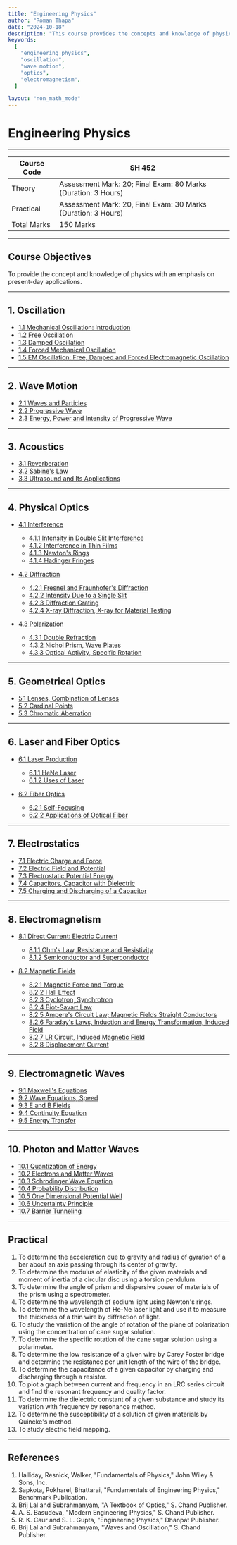 ```yaml
---
title: "Engineering Physics"
author: "Roman Thapa"
date: "2024-10-18"
description: "This course provides the concepts and knowledge of physics with an emphasis on present-day applications."
keywords:
  [
    "engineering physics",
    "oscillation",
    "wave motion",
    "optics",
    "electromagnetism",
  ]

layout: "non_math_mode"
---
```


# Engineering Physics

---

| Course Code | SH 452                                                        |
| ----------- | ------------------------------------------------------------- |
| Theory      | Assessment Mark: 20; Final Exam: 80 Marks (Duration: 3 Hours) |
| Practical   | Assessment Mark: 20, Final Exam: 30 Marks (Duration: 3 Hours) |
| Total Marks | 150 Marks                                                     |

---

## Course Objectives

To provide the concept and knowledge of physics with an emphasis on present-day applications.

---

## 1. Oscillation

- [1.1 Mechanical Oscillation: Introduction](/path/to/subtopic1/)
- [1.2 Free Oscillation](/path/to/subtopic2/)
- [1.3 Damped Oscillation](/path/to/subtopic3/)
- [1.4 Forced Mechanical Oscillation](/path/to/subtopic4/)
- [1.5 EM Oscillation: Free, Damped and Forced Electromagnetic Oscillation](/path/to/subtopic5/)

---

## 2. Wave Motion

- [2.1 Waves and Particles](/path/to/subtopic1/)
- [2.2 Progressive Wave](/path/to/subtopic2/)
- [2.3 Energy, Power and Intensity of Progressive Wave](/path/to/subtopic3/)

---

## 3. Acoustics

- [3.1 Reverberation](/path/to/subtopic1/)
- [3.2 Sabine's Law](/path/to/subtopic2/)
- [3.3 Ultrasound and Its Applications](/path/to/subtopic3/)

---

## 4. Physical Optics

- [4.1 Interference](/path/to/subtopic1/)

  - [4.1.1 Intensity in Double Slit Interference](/path/to/subtopic1_1/)
  - [4.1.2 Interference in Thin Films](/path/to/subtopic1_2/)
  - [4.1.3 Newton's Rings](/path/to/subtopic1_3/)
  - [4.1.4 Hadinger Fringes](/path/to/subtopic1_4/)

- [4.2 Diffraction](/path/to/subtopic2/)

  - [4.2.1 Fresnel and Fraunhofer's Diffraction](/path/to/subtopic2_1/)
  - [4.2.2 Intensity Due to a Single Slit](/path/to/subtopic2_2/)
  - [4.2.3 Diffraction Grating](/path/to/subtopic2_3/)
  - [4.2.4 X-ray Diffraction, X-ray for Material Testing](/path/to/subtopic2_4/)

- [4.3 Polarization](/path/to/subtopic3/)

  - [4.3.1 Double Refraction](/path/to/subtopic3_1/)
  - [4.3.2 Nichol Prism, Wave Plates](/path/to/subtopic3_2/)
  - [4.3.3 Optical Activity, Specific Rotation](/path/to/subtopic3_3/)

---

## 5. Geometrical Optics

- [5.1 Lenses, Combination of Lenses](/path/to/subtopic1/)
- [5.2 Cardinal Points](/path/to/subtopic2/)
- [5.3 Chromatic Aberration](/path/to/subtopic3/)

---

## 6. Laser and Fiber Optics

- [6.1 Laser Production](/path/to/subtopic1/)

  - [6.1.1 HeNe Laser](/path/to/subtopic1_1/)
  - [6.1.2 Uses of Laser](/path/to/subtopic1_2/)

- [6.2 Fiber Optics](/path/to/subtopic2/)

  - [6.2.1 Self-Focusing](/path/to/subtopic2_1/)
  - [6.2.2 Applications of Optical Fiber](/path/to/subtopic2_2/)

---

## 7. Electrostatics

- [7.1 Electric Charge and Force](/path/to/subtopic1/)
- [7.2 Electric Field and Potential](/path/to/subtopic2/)
- [7.3 Electrostatic Potential Energy](/path/to/subtopic3/)
- [7.4 Capacitors, Capacitor with Dielectric](/path/to/subtopic4/)
- [7.5 Charging and Discharging of a Capacitor](/path/to/subtopic5/)

---

## 8. Electromagnetism

- [8.1 Direct Current: Electric Current](/path/to/subtopic1/)

  - [8.1.1 Ohm's Law, Resistance and Resistivity](/path/to/subtopic1_1/)
  - [8.1.2 Semiconductor and Superconductor](/path/to/subtopic1_2/)

- [8.2 Magnetic Fields](/path/to/subtopic2/)

  - [8.2.1 Magnetic Force and Torque](/path/to/subtopic2_1/)
  - [8.2.2 Hall Effect](/path/to/subtopic2_2/)
  - [8.2.3 Cyclotron, Synchrotron](/path/to/subtopic2_3/)
  - [8.2.4 Biot-Savart Law](/path/to/subtopic2_4/)
  - [8.2.5 Ampere's Circuit Law; Magnetic Fields Straight Conductors](/path/to/subtopic2_5/)
  - [8.2.6 Faraday's Laws, Induction and Energy Transformation, Induced Field](/path/to/subtopic2_6/)
  - [8.2.7 LR Circuit, Induced Magnetic Field](/path/to/subtopic2_7/)
  - [8.2.8 Displacement Current](/path/to/subtopic2_8/)

---

## 9. Electromagnetic Waves

- [9.1 Maxwell's Equations](/path/to/subtopic1/)
- [9.2 Wave Equations, Speed](/path/to/subtopic2/)
- [9.3 E and B Fields](/path/to/subtopic3/)
- [9.4 Continuity Equation](/path/to/subtopic4/)
- [9.5 Energy Transfer](/path/to/subtopic5/)

---

## 10. Photon and Matter Waves

- [10.1 Quantization of Energy](/path/to/subtopic1/)
- [10.2 Electrons and Matter Waves](/path/to/subtopic2/)
- [10.3 Schrodinger Wave Equation](/path/to/subtopic3/)
- [10.4 Probability Distribution](/path/to/subtopic4/)
- [10.5 One Dimensional Potential Well](/path/to/subtopic5/)
- [10.6 Uncertainty Principle](/path/to/subtopic6/)
- [10.7 Barrier Tunneling](/path/to/subtopic7/)

---

## Practical

1. To determine the acceleration due to gravity and radius of gyration of a bar about an axis passing through its center of gravity.
2. To determine the modulus of elasticity of the given materials and moment of inertia of a circular disc using a torsion pendulum.
3. To determine the angle of prism and dispersive power of materials of the prism using a spectrometer.
4. To determine the wavelength of sodium light using Newton's rings.
5. To determine the wavelength of He-Ne laser light and use it to measure the thickness of a thin wire by diffraction of light.
6. To study the variation of the angle of rotation of the plane of polarization using the concentration of cane sugar solution.
7. To determine the specific rotation of the cane sugar solution using a polarimeter.
8. To determine the low resistance of a given wire by Carey Foster bridge and determine the resistance per unit length of the wire of the bridge.
9. To determine the capacitance of a given capacitor by charging and discharging through a resistor.
10. To plot a graph between current and frequency in an LRC series circuit and find the resonant frequency and quality factor.
11. To determine the dielectric constant of a given substance and study its variation with frequency by resonance method.
12. To determine the susceptibility of a solution of given materials by Quincke's method.
13. To study electric field mapping.

---

## References

1. Halliday, Resnick, Walker, "Fundamentals of Physics," John Wiley & Sons, Inc.
2. Sapkota, Pokharel, Bhattarai, "Fundamentals of Engineering Physics," Benchmark Publication.
3. Brij Lal and Subrahmanyam, "A Textbook of Optics," S. Chand Publisher.
4. A. S. Basudeva, "Modern Engineering Physics," S. Chand Publisher.
5. R. K. Caur and S. L. Gupta, "Engineering Physics," Dhanpat Publisher.
6. Brij Lal and Subrahmanyam, "Waves and Oscillation," S. Chand Publisher.
